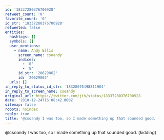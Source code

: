 ```yaml
---
id: '18337280376700928'
retweet_count: '0'
favorite_count: '0'
id_str: '18337280376700928'
retweeted: false
entities:
  hashtags: []
  symbols: []
  user_mentions:
    - name: Andy Ellis
      screen_name: csoandy
      indices:
        - '0'
        - '8'
      id_str: '20629862'
      id: '20629862'
  urls: []
in_reply_to_status_id_str: '18328070498811904'
in_reply_to_screen_name: csoandy
original_url: https://twitter.com/jth/status/18337280376700928
date: '2010-12-24T16:08:42.000Z'
sitemap: false
robots: noindex
reply: true
title: '@csoandy I was too, so I made something up that sounded good. (kidding)'
---
```


@csoandy I was too, so I made something up that sounded good. (kidding)